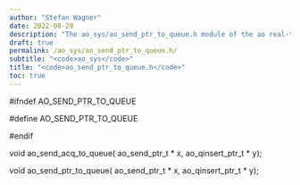 ```yaml
---
author: "Stefan Wagner"
date: 2022-08-29
description: "The ao_sys/ao_send_ptr_to_queue.h module of the ao real-time operating system."
draft: true
permalink: /ao_sys/ao_send_ptr_to_queue.h/ 
subtitle: "<code>ao_sys</code>"
title: "<code>ao_send_ptr_to_queue.h</code>"
toc: true
---
```


#ifndef AO_SEND_PTR_TO_QUEUE

#define AO_SEND_PTR_TO_QUEUE

#endif

void    ao_send_acq_to_queue(   ao_send_ptr_t * x, ao_qinsert_ptr_t * y);

void    ao_send_ptr_to_queue(   ao_send_ptr_t * x, ao_qinsert_ptr_t * y);

